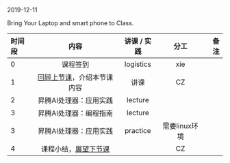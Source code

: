2019-12-11

Bring Your Laptop and smart phone  to Class. 

|时间段     |  内容    | 讲课 / 实践     |  分工  |  备注       |
| :---      |   :----:    |   :----:    |    :----:    | ---: |
|   0       |  课程签到     |  logistics   |     xie     |        |
|   1       |  [回顾上节课](../WW13/WW13-Plan.md)，介绍本节课内容     |  讲课    |     CZ     |        |
|   2       |   昇腾AI处理器：应用实践     |   lecture   |         |    
|   3       |   昇腾AI处理器：编程指南     |   lecture   |      |    
|   3       |   昇腾AI处理器：应用实践     |   practice  |   需要linux环境      |    
|   4       |  课程小结，[展望下节课](../WW15/WW15-Plan.md)       |     |  CZ |   |

